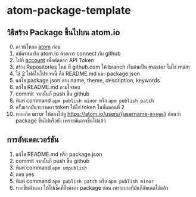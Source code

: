 # atom-package-template

## วิธีสร้าง Package ขึ้นไปบน atom.io

0. ดาวน์โหลด [atom](https://atom.io) ก่อน 
1. สมัครสมาชิก atom.io ด้วยการ connect กับ github
2. ไปที่ [account](https://atom.io/account) เพื่อคัดลอก API Token
3. สร้าง Repositories ใหม่ ที่ github.com ให้ branch เริ่มต้นเป็น master ไม่ใช่ main
4. ใช้ 2 ไฟล์ในโปรเจคนี้ คือ README.md และ package.json
5. แก้ไข package.json ตรง name, theme, description, keywords
6. แก้ไข README.md ตามใจชอบ
7. commit จากนั้นก็ push ขึ้น github
8. พิมพ์ command `apm publish minor` หรือ `apm publish patch`
9. ครั้งแรกมันจะถามหา token ให้ใส่ token ในขั้นตอนที่ 2
10. หากเกิด error ให้ลองไปดู https://atom.io/users/{username-ของคุณ}  ก่อนว่า package ขึ้นไปหรือยัง เพราะมันอาจขึ้นไปแล้ว

## การอัพเดตเวอร์ชัน
1. แก้ไข README.md หรือ package.json
2. commit จากนั้นก็ push ขึ้น github
3. พิมพ์ command `apm unpublish`
4. ตอบ yes
5. พิมพ์ command `apm publish patch` หรือ `apm publish minor`
6. หากขึ้นตัวแดง ให้ไปเช็คที่ลิ้งค์ของ package ก่อน เพราะบางทีมันก็อัพเดตไปแล้ว